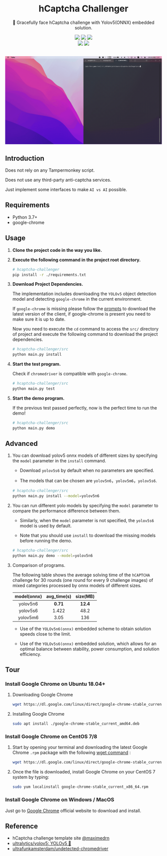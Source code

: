 <div align="center">
    <h1> hCaptcha Challenger</h1>
    <p>🚀 Gracefully face hCaptcha challenge with Yolov5(ONNX) embedded solution.</p>
    <img src="https://img.shields.io/static/v1?message=reference&color=blue&style=for-the-badge&logo=micropython&label=python">
    <img src="https://img.shields.io/github/license/QIN2DIM/hcaptcha-challenger?style=for-the-badge">
    <a href="https://github.com/QIN2DIM/hcaptcha-challenger/releases"><img src="https://img.shields.io/github/downloads/qin2dim/hcaptcha-challenger/total?style=for-the-badge"></a>
	<br>
    <a href="https://github.com/QIN2DIM/hcaptcha-challenger/"><img src="https://img.shields.io/github/stars/QIN2DIM/hcaptcha-challenger?style=social"></a>
	<a href = "https://t.me/joinchat/HlB9SQJubb5VmNU5"><img src="https://img.shields.io/static/v1?style=social&logo=telegram&label=chat&message=studio" ></a>
	<br>
	<br>
</div>

![hcaptcha-challenger-demo](https://github.com/QIN2DIM/img_pool/blob/main/img/hcaptcha-challenger3.gif)

## Introduction

Does not rely on any Tampermonkey script.

Does not use any third-party anti-captcha services.

Just implement some interfaces to make `AI vs AI` possible.

## Requirements

- Python 3.7+
- google-chrome

## Usage

1. **Clone the project code in the way you like.**

2. **Execute the following command in the project root directory.**

   ```bash
   # hcaptcha-challenger
   pip install -r ./requirements.txt
   ```

3. **Download Project Dependencies.**

   The implementation includes downloading the `YOLOv5` object detection model and detecting `google-chrome` in the current environment.

   If `google-chrome` is missing please follow the [prompts](#tour) to download the latest version of the client, if google-chrome is present you need to make sure it is up to date.

   Now you need to execute the `cd` command to access the  `src/` directory of project and execute the following command to download the project dependencies.

   ```bash
   # hcaptcha-challenger/src
   python main.py install
   ```

4. **Start the test program.**

   Check if `chromedriver` is compatible with `google-chrome`.

   ```bash
   # hcaptcha-challenger/src
   python main.py test
   ```

5. **Start the demo program.**

   If the previous test passed perfectly, now is the perfect time to run the demo!

   ```bash
   # hcaptcha-challenger/src
   python main.py demo
   ```

## Advanced

1. You can download yolov5 onnx models of different sizes by specifying the `model` parameter in the `install` command.

   - Download `yolov5s6` by default when no parameters are specified. 

   - The models that can be chosen are `yolov5n6`，`yolov5m6`，`yolov5s6`.

   ```bash
   # hcaptcha-challenger/src
   python main.py install --model=yolov5n6
   ```

2. You can run different yolo models by specifying the `model` parameter to compare the performance difference between them.

   - Similarly, when the `model` parameter is not specified, the `yolov5s6` model is used by default.

   - Note that you should use `install` to download the missing models before running the demo.

   ```bash
   # hcaptcha-challenger/src
   python main.py demo --model=yolov5n6
   ```

3. Comparison of programs.

   The following table shows the average solving time of the `hCAPTCHA` challenge for 30 rounds (one round for every 9 challenge images) of mixed categories processed by onnx models of different sizes.

   | model(onnx) | avg_time(s) | size(MB) |
   | :---------: | :---------: | :------: |
   |  yolov5n6   |  **0.71**   | **12.4** |
   |  yolov5s6   |    1.422    |   48.2   |
   |  yolov5m6   |    3.05     |   136    |

   - Use of the `YOLOv5n6(onnx)` embedded scheme to obtain solution speeds close to the limit.

   - Use of the `YOLOv5s6(onnx)` embedded solution, which allows for an optimal balance between stability, power consumption, and solution efficiency.

## Tour

<span id="tour"></span>

### Install Google Chrome on Ubuntu 18.04+

1. Downloading Google Chrome

   ```bash
   wget https://dl.google.com/linux/direct/google-chrome-stable_current_amd64.deb
   ```

2. Installing Google Chrome

   ```bash
   sudo apt install ./google-chrome-stable_current_amd64.deb
   ```

### Install Google Chrome on CentOS 7/8

1. Start by opening your terminal and downloading the latest Google Chrome `.rpm` package with the following [wget command](https://linuxize.com/post/wget-command-examples/) :

   ```bash
   wget https://dl.google.com/linux/direct/google-chrome-stable_current_x86_64.rpm
   ```

2. Once the file is downloaded, install Google Chrome on your CentOS 7 system by typing:

   ```bash
   sudo yum localinstall google-chrome-stable_current_x86_64.rpm
   ```

### Install Google Chrome on Windows / MacOS

Just go to [Google Chrome](https://www.google.com/chrome/) official website to download and install.

## Reference

- hCaptcha challenge template site [@maximedrn](https://github.com/maximedrn/hcaptcha-solver-python-selenium)
- [ultralytics/yolov5: YOLOv5 🚀 ](https://github.com/ultralytics/yolov5)
- [ultrafunkamsterdam/undetected-chromedriver](https://github.com/ultrafunkamsterdam/undetected-chromedriver)
